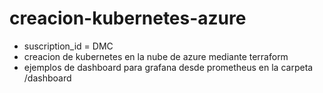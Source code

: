 # creacion-kubernetes-azure
* suscription_id = DMC
* creacion de kubernetes en la nube de azure mediante terraform
* ejemplos de dashboard para grafana desde prometheus en la carpeta /dashboard